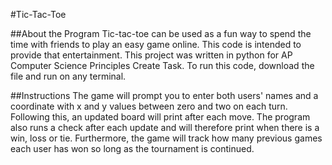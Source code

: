 #Tic-Tac-Toe

##About the Program
Tic-tac-toe can be used as a fun way to spend the time with friends to play an easy game online. This code is intended to provide that entertainment. 
This project was written in python for AP Computer Science Principles Create Task. To run this code, download the file and run on any terminal.

##Instructions
The game will prompt you to enter both users' names and a coordinate with x and y values between zero and two on each turn. 
Following this, an updated board will print after each move. The program also runs a check after each update and will therefore print when there is a win, loss
or tie. Furthermore, the game will track how many previous games each user has won so long as the tournament is continued.
